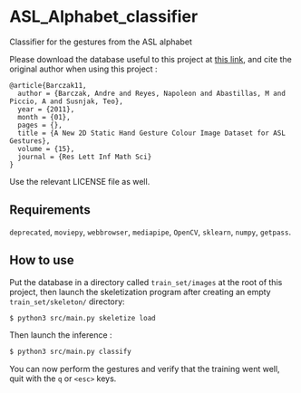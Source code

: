 # ASL_Alphabet_classifier
Classifier for the gestures from the ASL alphabet

Please download the database useful to this project at [this link](http://www.massey.ac.nz/~albarcza/gesture_dataset2012.html),
and cite the original author when using this project :

```
@article{Barczak11,
  author = {Barczak, Andre and Reyes, Napoleon and Abastillas, M and Piccio, A and Susnjak, Teo},
  year = {2011},
  month = {01},
  pages = {},
  title = {A New 2D Static Hand Gesture Colour Image Dataset for ASL Gestures},
  volume = {15},
  journal = {Res Lett Inf Math Sci}
}
```

Use the relevant LICENSE file as well.

## Requirements

`deprecated`, `moviepy`, `webbrowser`, `mediapipe`, `OpenCV`, `sklearn`, `numpy`, `getpass`.

## How to use

Put the database in a directory called `train_set/images` at the root of this project, then launch the skeletization program after creating an empty `train_set/skeleton/` directory:
```bash
$ python3 src/main.py skeletize load
```
Then launch the inference :
```bash
$ python3 src/main.py classify
```
You can now perform the gestures and verify that the training went well, quit with the `q` or `<esc>` keys.
